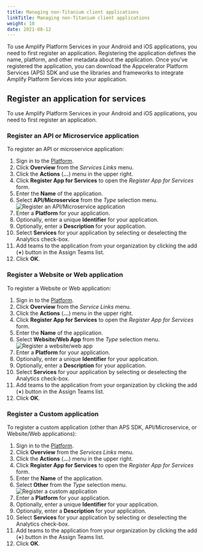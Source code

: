 ```yaml
---
title: Managing non-Titanium client applications
linkTitle: Managing non-Titanium client applications
weight: 10
date: 2021-08-12
---
```


To use Amplify Platform Services in your Android and iOS applications, you need to first register an application. Registering the application defines the name, platform, and other metadata about the application. Once you've registered the application, you can download the Appcelerator Platform Services (APS) SDK and use the libraries and frameworks to integrate Amplify Platform Services into your application.

## Register an application for services

To use Amplify Platform Services in your Android and iOS applications, you need to first register an application.

### Register an API or Microservice application

To register an API or microservice application:

1. Sign in to the [Platform](https://platform.axway.com/).
2. Click **Overview** from the *Services Links* menu.
3. Click the **Actions** (**...**) menu in the upper right.
4. Click **Register App for Services** to open the *Register App for Services* form.
5. Enter the **Name** of the application.
6. Select **API/Microservice** from the *Type* selection menu.
    ![Register an API/Microservice application](/Images/registerappforservice_latest_api.png)
7. Enter a **Platform** for your application.
8. Optionally, enter a unique **Identifier** for your application.
9. Optionally, enter a **Description** for your application.
10. Select **Services** for your application by selecting or deselecting the Analytics check-box.
11. Add teams to the application from your organization by clicking the add (**+**) button in the Assign Teams list.
12. Click **OK**.

### Register a Website or Web application

To register a Website or Web application:

1. Sign in to the [Platform](https://platform.axway.com/).
2. Click **Overview** from the *Service Links* menu.
3. Click the **Actions** (**...**) menu in the upper right.
4. Click **Register App for Services** to open the *Register App for Services* form.
5. Enter the **Name** of the application.
6. Select **Website/Web App** from the *Type* selection menu.
    ![Register a website/web app](/Images/registerappforservice_latest_web.png)
7. Enter a **Platform** for your application.
8. Optionally, enter a unique **Identifier** for your application.
9. Optionally, enter a **Description** for your application.
10. Select **Services** for your application by selecting or deselecting the Analytics check-box.
11. Add teams to the application from your organization by clicking the add (**+**) button in the Assign Teams list.
12. Click **OK**.

### Register a Custom application

To register a custom application (other than APS SDK, API/Microservice, or Website/Web applications):

1. Sign in to the [Platform](https://platform.axway.com/).
2. Click **Overview** from the *Services Links* menu.
3. Click the **Actions** (**...**) menu in the upper right.
4. Click **Register App for Services** to open the *Register App for Services* form.
5. Enter the **Name** of the application.
6. Select **Other** from the *Type* selection menu.
    ![Register a custom application](/Images/registerappforservice_latest_other.png)
7. Enter a **Platform** for your application.
8. Optionally, enter a unique **Identifier** for your application.
9. Optionally, enter a **Description** for your application.
10. Select **Services** for your application by selecting or deselecting the Analytics check-box.
11. Add teams to the application from your organization by clicking the add (**+**) button in the Assign Teams list.
12. Click **OK**.
